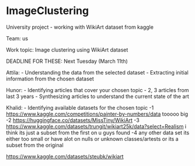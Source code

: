 # ImageClustering
University project - working with WikiArt dataset from kaggle

Team: us

Work topic: Image clustering using WikiArt dataset


DEADLINE FOR THESE: Next Tuesday (March 11th)


Attila:
    - Understanding the data from the selected dataset 
    - Extracting initial information from the chosen dataset

Hunor: 
    - Identifying articles that cover your chosen topic - 2, 3 articles from last 3 years 
    - Synthesizing articles to understand the current state of the art

Khalid:
    - Identifying available datasets for the chosen topic
    -1 https://www.kaggle.com/competitions/painter-by-numbers/data tooooo big
    -2 https://huggingface.co/datasets/MissTiny/WikiArt
    -3 https://www.kaggle.com/datasets/trungit/wikiart25k/data?select=Realism i think its just a subset from the first on u guys found
    -4 any other data set its either too small or have alot on nulls or unknown classes/artests or its a subset from the original 

https://www.kaggle.com/datasets/steubk/wikiart

